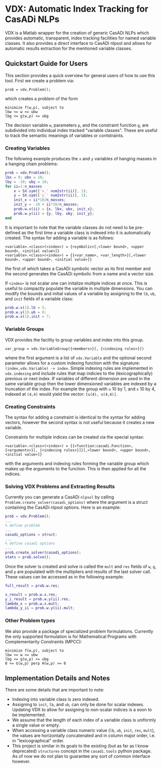 # VDX: Automatic Index Tracking for CasADi NLPs
VDX is a Matlab wrapper for the creation of generic CasADi NLPs which provides automatic, transparent, index tracking facilities for named variable classes.
It also provides a direct interface to CasADi nlpsol and allows for automatic results extraction for the mentioned variable classes.
## Quickstart Guide for Users
This section provides a quick overview for general users of how to use this tool.
First we create a problem via:
```
prob = vdx.Problem();
```
which creates a problem of the form
```
minimize f(w,p), subject to
lbw <= w <= ubw
lbg <= g(w,p) <= ubg
```
The decision variable `w`, parameters `p`, and the constraint function `g`, are subdivided into individual index tracked "variable classes".
These are useful to track the semantic meanings of variables or contstraints.

### Creating Variables
The following example produces the `x` and `y` variables of hanging masses in a hanging chain problems:
```Matlab
prob = vdx.Problem();
lbx = 0; ubx = 10;
lby = -10; uby = 10;
for ii=1:n_masses
	x = SX.sym(['x_' num2str(ii)], 1);
	y = SX.sym(['y_' num2str(ii)], 1);
	init_x = ii*10/n_masses;
	init_y = -10 + ii*20/n_masses;
	prob.w.x(ii) = {x, lbx, ubx, init_x};
	prob.w.y(ii) = {y, lby, uby, init_y};
end
```
It is important to note that the variable classes do not need to be pre-defined as the first time a variable class is indexed into it is automatically created.
The syntax for adding a variable is as follows:
```
<variable>.<class>(<index>) = {<symbolic>[,<lower bound>, <upper bound>, <initial value>]}
<variable>.<class>(<index>) = {{<var_name>, <var_length>}[,<lower bound>, <upper bound>, <initial value>]}
```
the first of which takes a CasADi symbolic vector as its first member and the second generates the CasADi symbolic from a name and a vector size.

If `<index>` is not scalar one can initalize multiple indices at once.
This is useful to compactly populate the variable in multiple dimensions.
You can modify the bounds and initial values of a variable by assigning to the `lb`, `ub`, and `init` fields of a variable class:
```Matlab
prob.w.x(1).lb = 5;
prob.w.y(1).ub = 0;
prob.w.x(1).init = 7;
```

### Variable Groups
VDX provides the facility to group variables and index into this group.
```
var_group = vdx.VariableGroup({<members>}[, {<indexing rules>}])
```
where the first argument is a list of `vdx.Variable` and the optional second parameter allows for a custom indexing function with the signature: `(index,vdx.Variable) -> index`.
Simple indexing rules are implemented in `vdx.indexing` and include rules that map indicies to the (lexicographically) previous or next index.
If variables of different dimension are used in the same variable group then the lower dimensioned variables are indexed by a truncation of the index.
For example the group with `u` 10 by 1, and `x` 10 by 4, indexed at `(4,4)` would yield the vector: `[u(4), x(4,4)]`.

### Creating Constraints
The syntax for adding a constraint is identical to the syntax for adding vectors, however the second syntax is not useful because it creates a new variable.

Constraints for multiple indices can be created via the special syntax:

```
<variable>.<class>(<index>) = {{<function:casadi.Function>, {<arguments>}[, {<indexing rules>}]}[,<lower bound>, <upper bound>, <initial value>]}
```
with the arguments and indexing rules forming the variable group which makes up the arguments to the function.
This is then applied for all the indices.

### Solving VDX Problems and Extracting Results
Currently you can generate a CasADi `nlpsol` by calling `Problem.create_solver(casadi_options)` where the argument is a struct containing the CasADi nlpsol options.
Here is an example:
```Matlab
prob = vdx.Problem();
...
% define problem
...
casadi_options = struct;
...
% define casadi options
...
prob.create_solver(casadi_options);
stats = prob.solve();
```
Once the solver is created and solve is called the `mult` and `res` fields of `w`, `g`, and `p` are populated with the multipliers and results of the last solver call.
These values can be accessed as in the following example:
```Matlab
full_result = prob.w.res;

x_result = prob.w.x.res;
y_i_result = prob.w.y(ii).res;
lambda_x = prob.w.x.mult;
lambda_y_ii = prob.w.y(ii).mult;
```

### Other Problem types
We also provide a package of specialized problem formulations.
Currently the only supported formulation is for Mathematical Programs with Complementarity Constraints (MPCC):
```
minimize f(w,p), subject to
lbw <= w <= ubw
lbg <= g(w,p) <= ubg
0 <= G(w,p) perp H(w,p) >= 0
```

## Implementation Details and Notes
There are some details that are important to note:
* Indexing into variable class is zero indexed.
* Assigning to `init`, `lb`, and `ub`, can only be done for scalar indexes. Updating VDX to allow for assigning to non-scalar indices is a soon to be implemented.
* We assume that the length of each index of a variable class is uniformly a single value or empty.
* When accessing a variable class numeric value (`lb`, `ub`, `init`, `res`, `mult`), the values are horizontally concatenated and in column major order, i.e. in "lexicographical" order.
* This project is similar in its goals to the existing (but as far as I know deprecated) `structures` concept in the `casadi.tools` python package. As of now we do not plan to guarantee any sort of common interface however.
